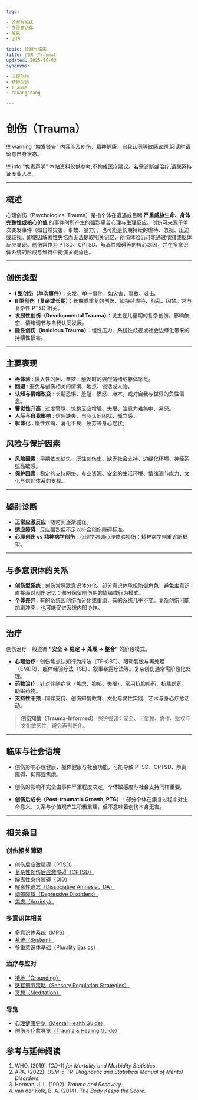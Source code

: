 ```yaml
---
tags:

- 诊断与临床
- 多重意识体
- 解离
- 创伤

topic: 诊断与临床
title: 创伤（Trauma）
updated: 2025-10-03
synonyms:

- 心理创伤
- 精神创伤
- Trauma
- chuangshang

---
```


# 创伤（Trauma）

!!! warning "触发警告"
    内容涉及创伤、精神健康、自我认同等敏感议题,阅读时请留意自身状态。

!!! info "免责声明"
    本站资料仅供参考,不构成医疗建议。若需诊断或治疗,请联系持证专业人员。

---

## 概述

心理创伤（Psychological Trauma）是指个体在遭遇或目睹 **严重威胁生命、身体完整性或核心价值** 的事件时所产生的强烈痛苦心理与生理反应。创伤可来源于单次突发事件（如自然灾害、事故、暴力），也可能是长期持续的虐待、忽视、压迫或歧视。即使因解离性失忆而无法提取相关记忆，创伤体验仍可能通过情绪或躯体反应显现。创伤常作为 PTSD、CPTSD、解离性障碍等的核心病因，并在多意识体系统的形成与维持中扮演关键角色。

---

## 创伤类型

- **I 型创伤（单次事件）**：突发、单一事件，如灾害、事故、袭击。
- **II 型创伤（复杂或长期）**：长期或重复的创伤，如持续虐待、战乱、囚禁。常与复杂性 PTSD 相关。
- **发展性创伤（Developmental Trauma）**：发生在儿童期的复杂创伤，影响依恋、情绪调节与自我认同发展。
- **隐性创伤（Insidious Trauma）**：慢性压力、系统性歧视或社会边缘化带来的持续性损害。

---

## 主要表现

- **再体验** : 侵入性闪回、噩梦、触发时的强烈情绪或躯体感觉。
- **回避** : 避免与创伤相关的情境、地点、谈话或人物。
- **认知与情绪改变** : 长期恐惧、羞耻、愤怒、麻木，或对自我与世界的负性信念。
- **警觉性升高** : 过度警觉、惊跳反应增强、失眠、注意力难集中、易怒。
- **人际与自我影响** : 信任缺失、自我认同困扰、孤立感。
- **躯体化** : 慢性疼痛、消化不良、疲劳等身心症状。

## 风险与保护因素

- **风险因素** : 早期依恋缺失、既往创伤史、缺乏社会支持、边缘化环境、神经系统高敏感。
- **保护因素** : 稳定的支持网络、专业资源、安全的生活环境、情绪调节能力、文化与信仰体系的支撑。

---

## 鉴别诊断

- **正常应激反应** : 随时间逐渐减轻。
- **适应障碍** : 反应强烈但不足以符合创伤障碍标准。
- **心理创伤 vs 精神病学创伤** : 心理学强调心理体验损伤；精神病学侧重诊断框架。

---

## 与多意识体的关系

- **创伤型系统** : 创伤常导致意识体分化。部分意识体承担防御角色，避免主意识直接面对创伤记忆；部分保留创伤期的情绪或行为模式。
- **个体差异** : 有的系统因创伤而分化或重组，有的系统几乎不变。复杂创伤可能加剧冲突，也可能促进系统内部协作。

---

## 治疗

创伤治疗一般遵循 **“安全 → 稳定 → 处理 → 整合”** 的阶段模式。

- **心理治疗** : 创伤焦点认知行为疗法（TF-CBT）、眼动脱敏与再处理（EMDR）、躯体经验疗法（SE）、叙事暴露疗法等。复杂创伤通常需阶段化处理。
- **药物治疗** : 针对伴随症状（焦虑、抑郁、失眠），常用抗抑郁药、抗焦虑药、助眠药物。
- **支持性干预** : 同伴支持、创伤知情教育、文化与灵性实践、艺术与身心疗愈活动。

> **创伤知情（Trauma-Informed）** 照护强调：安全、可信赖、协作、赋权与文化敏感性，避免再创伤化。

---

## 临床与社会语境

- 创伤影响心理健康、躯体健康与社会功能，可能导致 PTSD、CPTSD、解离障碍、抑郁或焦虑。
- 创伤的影响不完全由事件严重程度决定，个体敏感度与社会支持同样重要。

- **创伤后成长（Post-traumatic Growth, PTG）** : 部分个体在康复过程中对生命意义、关系与价值观产生积极重建，但不意味着创伤本身无害。

---

## 相关条目

### 创伤相关障碍

- [创伤后应激障碍（PTSD）](PTSD.md)
- [复杂性创伤后应激障碍（CPTSD）](CPTSD.md)
- [解离性身份障碍（DID）](DID.md)
- [解离性遗忘（Dissociative Amnesia，DA）](Dissociative-Amnesia-DA.md)
- [抑郁障碍（Depressive Disorders）](Depressive-Disorders.md)
- [焦虑（Anxiety）](Anxiety.md)

### 多意识体相关

- [多意识体系统（MPS）](Multiple_Personality_System.md)
- [系统（System）](System.md)
- [多重意识体基础（Plurality Basics）](Plurality-Basics.md)

### 治疗与应对

- [接地（Grounding）](Grounding.md)
- [感官调节策略（Sensory Regulation Strategies）](Sensory-Regulation-Strategies.md)
- [冥想（Meditation）](Meditation.md)

### 导览

- [心理健康导览（Mental Health Guide）](Mental-Health-Guide.md)
- [创伤与疗愈导览（Trauma & Healing Guide）](Trauma-Healing-Guide.md)

## 参考与延伸阅读

1. WHO. (2019). _ICD-11 for Mortality and Morbidity Statistics_.
2. APA. (2022). _DSM-5-TR: Diagnostic and Statistical Manual of Mental Disorders_.
3. Herman, J. L. (1992). _Trauma and Recovery_.
4. van der Kolk, B. A. (2014). _The Body Keeps the Score_.
